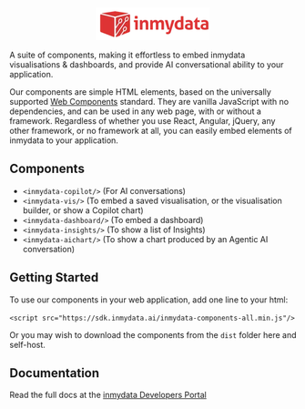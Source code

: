 <p align="center"><img src="images/inmydata.webp" alt="inmydata logo"/></p>

A suite of components, making it effortless to embed inmydata visualisations & dashboards, and provide AI conversational ability to your application.

Our components are simple HTML elements, based on the universally supported [Web Components](https://developer.mozilla.org/en-US/docs/Web/API/Web_components) standard.  They are vanilla JavaScript with no dependencies, and can be used in any web page, with or without a framework.  Regardless of whether you use React, Angular, jQuery, any other framework, or no framework at all, you can easily embed elements of inmydata to your application. 

## Components
 - `<inmydata-copilot/>` (For AI conversations)
 - `<inmydata-vis/>` (To embed a saved visualisation, or the visualisation builder, or show a Copilot chart)
 - `<inmydata-dashboard/>` (To embed a dashboard)
 - `<inmydata-insights/>` (To show a list of Insights)
 - `<inmydata-aichart/>` (To show a chart produced by an Agentic AI conversation)

## Getting Started
To use our components in your web application, add one line to your html:

`<script src="https://sdk.inmydata.ai/inmydata-components-all.min.js"/>`

Or you may wish to download the components from the `dist` folder here and self-host.

## Documentation
Read the full docs at the [inmydata Developers Portal](https://developer.inmydata.com/support/solutions/articles/36000552414-getting-started-with-web-components)
